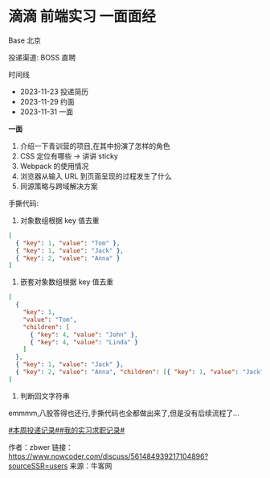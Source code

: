 # 滴滴 前端实习 一面面经

Base 北京

投递渠道:  BOSS 直聘

时间线

- 2023-11-23 投递简历
- 2023-11-29 约面
- 2023-11-31 一面

**一面**

1. 介绍一下青训营的项目,在其中扮演了怎样的角色
2. CSS 定位有哪些 -> 讲讲 sticky
3. Webpack 的使用情况
4. 浏览器从输入 URL 到页面呈现的过程发生了什么
5. 同源策略与跨域解决方案

手撕代码:

1. 对象数组根据 key 值去重

```json
[
  { "key": 1, "value": "Tom" },
  { "key": 1, "value": "Jack" },
  { "key": 2, "value": "Anna" }
]
```

1. 嵌套对象数组根据 key 值去重

```json
[
  {
    "key": 1,
    "value": "Tom",
    "children": [
      { "key": 4, "value": "John" },
      { "key": 4, "value": "Linda" }
    ]
  },
  { "key": 1, "value": "Jack" },
  { "key": 2, "value": "Anna", "children": [{ "key": 1, "value": "Jack" }] }
]
```

1. 判断回文字符串

emmmm,八股答得也还行,手撕代码也全都做出来了,但是没有后续流程了...

[#本周投递记录#]()[#我的实习求职记录#]()



作者：zbwer
链接：https://www.nowcoder.com/discuss/561484939217104896?sourceSSR=users
来源：牛客网